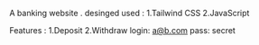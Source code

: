 A banking website . desinged used :
1.Tailwind CSS
2.JavaScript
<!--  -->
<!--  -->
<!--  -->
<!--  -->
Features :
1.Deposit
2.Withdraw
login: a@b.com pass: secret
